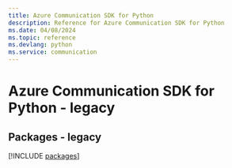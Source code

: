 ```yaml
---
title: Azure Communication SDK for Python
description: Reference for Azure Communication SDK for Python
ms.date: 04/08/2024
ms.topic: reference
ms.devlang: python
ms.service: communication
---
```

# Azure Communication SDK for Python - legacy
## Packages - legacy
[!INCLUDE [packages](communication-index.md)]